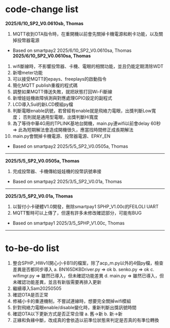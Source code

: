 # code-change list

**2025/6/10_SP2_V0.0610sb, Thomas**
1. MQTT收到OTA指令時，在重開機以前會先關掉卡機電源和刷卡功能，以及關掉投幣器電源
* Based on smartpay2 2025/6/10_SP2_V0.0610sa, Thomas
**2025/6/10_SP2_V0.0610sa, Thomas**
1. wifi斷線時，不影響投幣器、卡機、電眼的相關功能，並且仍能定期清除WDT
2. 新增meter功能
3. 可以接受MQTT的epays、freeplays的啟動指令
4. 簡化MQTT publish重複的程式碼
5. 調整如果MQTT傳送失敗，就把狀態打回Wi-Fi斷線
6. 新增娃娃機故障偵測與對應處理GPIO設定的副程式
7. LCD導入Sui的新LCD模組py檔
8. 判斷電眼enable訊號，若曾經有enable就是飛絡力電眼，出獎判斷Low寬度；
	否則就是通用型電眼，出獎判斷Hi寬度
9. 為了等待中華4G用的TPLINK基地台開機，main.py連wifi以前會delay 60秒
	=> 此為短期解法會造成開機很久，應當找時間修正成長期解法
10. main.py會關掉卡機電源、投幣器電源、EPAY_EN
* Based on smartpay2 2025/5/5_SP2_V0.0505a, Thomas
---
**2025/5/5_SP2_V0.0505a, Thomas**
1. 完成投幣器、卡機傳給娃娃機的投幣訊號串接
* Based on smartpay2 2025/3/5_SP2_V0.01a, Thomas
---
**2025/3/5_SP2_V0.01a, Thomas**
1. 以智付小卡硬體V1.0開發，刪除smartpay1 SPHP_V1.00c的FEILOLI UART
2. MQTT暫時可以上傳了，但還有許多未修改確認部分，可能有BUG
* Based on smartpay1 2025/3/5_SPHP_V1.00c, Thomas
---

# to-be-do list
1. 整合SPHP_HWv1(開心小卡B1)的檔案，除了acp_m.py以外的4個py檔，檢查差異是否都同步導入
a. BN165DKBDriver.py => ok
b. senko.py => ok
c. wifimgr.py => 雖然已導入，但未確認功能差異
d. main.py => 雖然已導入，但未確認功能差異，並且有新版需要再排入更新
2. 繼續導入Sam20250505
3. 確認OTA是否正常
4. 修補小卡的重連機制，不嘗試連線時，想要完全關掉wifi模組
5. 針對飛絡力電眼enable/disable變化時，重新判斷出獎訊號時間
6. 確認OTA以下更新方式是否正常合理
a. 舊->新
b. 新->新
7. 正緣和負緣中斷，改成真的會依造以前準位狀態來判定是否真的有準位轉換